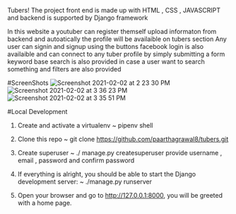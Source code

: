 Tubers!
The project front end is made up with HTML , CSS , JAVASCRIPT and backend is supported by Django framework

In this website a youtuber can register themself upload informaton from backend and autoatically the profile will be availaible on tubers section 
Any user can signin and signup using the buttons facebook login is also availaible and can connect to any tuber profile by simply submitting a form
keyword base search is also provided in case a user want to search something and filters are also provided


#ScreenShots
![Screenshot 2021-02-02 at 2 23 30 PM](https://user-images.githubusercontent.com/68472314/106584462-38dfda80-656c-11eb-8fac-cfc249fd17d2.png)
![Screenshot 2021-02-02 at 3 36 23 PM](https://user-images.githubusercontent.com/68472314/106584650-72b0e100-656c-11eb-9fc4-a17a2f6b8b88.png)
![Screenshot 2021-02-02 at 3 35 51 PM](https://user-images.githubusercontent.com/68472314/106584668-76446800-656c-11eb-9df3-aaa68957e2b2.png)



#Local Development

1. Create and activate a virtualenv
 ~ pipenv shell

2. Clone this repo
~ git clone https://github.com/paarthagrawal8/tubers.git

3. Create superuser 
~ ./ manage.py createsuperuser
provide username , email , password and confirm password

4. If everything is alright, you should be able to start the Django development server:
~ ./manage.py runserver

5. Open your browser and go to http://127.0.0.1:8000, you will be greeted with a home page.
